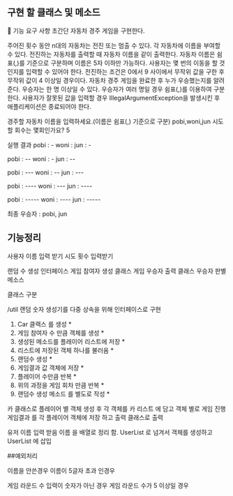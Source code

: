 ## 구현 할 클래스 및 메소드 

🚀 기능 요구 사항
초간단 자동차 경주 게임을 구현한다.

주어진 횟수 동안 n대의 자동차는 전진 또는 멈출 수 있다.
각 자동차에 이름을 부여할 수 있다. 전진하는 자동차를 출력할 때 자동차 이름을 같이 출력한다.
자동차 이름은 쉼표(,)를 기준으로 구분하며 이름은 5자 이하만 가능하다.
사용자는 몇 번의 이동을 할 것인지를 입력할 수 있어야 한다.
전진하는 조건은 0에서 9 사이에서 무작위 값을 구한 후 무작위 값이 4 이상일 경우이다.
자동차 경주 게임을 완료한 후 누가 우승했는지를 알려준다. 우승자는 한 명 이상일 수 있다.
우승자가 여러 명일 경우 쉼표(,)를 이용하여 구분한다.
사용자가 잘못된 값을 입력할 경우 IllegalArgumentException을 발생시킨 후 애플리케이션은 종료되어야 한다.

경주할 자동차 이름을 입력하세요.(이름은 쉼표(,) 기준으로 구분)
pobi,woni,jun
시도할 회수는 몇회인가요?
5

실행 결과
pobi : -
woni :
jun : -

pobi : --
woni : -
jun : --

pobi : ---
woni : --
jun : ---

pobi : ----
woni : ---
jun : ----

pobi : -----
woni : ----
jun : -----

최종 우승자 : pobi, jun



## 기능정리 
사용자 이름 입력 받기 
시도 횟수 입력받기 


랜덤 수 생성 인터페이스
게임 참여자 생성 클래스 
게임 우승자 출력 클래스 
우승자 판별 메소스 


클래스 구분 

/util
랜덤 숫자 생성기를 다중 상속을 위해 인터페이스로 구현 



1. Car 클랙스 를 생성 *
2. 게임 참여자 수 만큼 객체를 생성 *
3. 생성된 메소드를 플레이어 리스트에 저장 * 
4. 리스트에 저장된 객체 하나를 불러옴 *
5. 랜덤수 생성 *
6. 게임결과 값 객체에 저장 *
7. 플레이어 수만큼 반복 *
8. 위의 과정을 게임 회차 만큼 반복 *
7. 랜덤수 생성 메소드 를 별도로 작성 *



카 클래스로 플레이어 별 객체 생성 후 
각 객체를 카 리스트 에 담고 객체 별로 게임 진행
게임결과 를 각 플레이어 객체에 저장 하고 
출력 클래스로 출력 


유저 이름 입력 받음 
이름 을 배열로 정리 함.
UserList 로 넘겨서 객체를 생성하고 UserList 에 삽입 


##예외처리 

이름을 안쓴경우 
이름이 5글자 초과 인경우

게임 라운드 수 입력이 숫자가 아닌 경우
게임 라운드 수가 5 이상일 경우 



